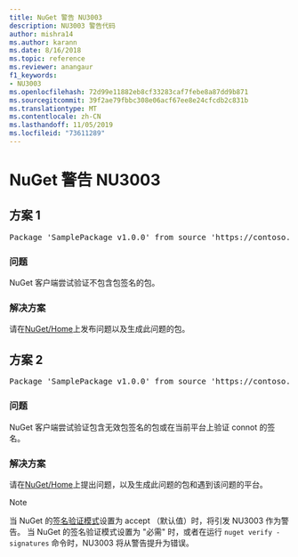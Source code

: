 ```yaml
---
title: NuGet 警告 NU3003
description: NU3003 警告代码
author: mishra14
ms.author: karann
ms.date: 8/16/2018
ms.topic: reference
ms.reviewer: anangaur
f1_keywords:
- NU3003
ms.openlocfilehash: 72d99e11882eb8cf33283caf7febe8a87dd9b871
ms.sourcegitcommit: 39f2ae79fbbc308e06acf67ee8e24cfcdb2c831b
ms.translationtype: MT
ms.contentlocale: zh-CN
ms.lasthandoff: 11/05/2019
ms.locfileid: "73611289"
---
```

# <a name="nuget-warning-nu3003"></a>NuGet 警告 NU3003

## <a name="scenario-1"></a>方案 1

<pre>Package 'SamplePackage v1.0.0' from source 'https://contoso.com/index.json': The package is not signed. Unable to verify signature from an unsigned package.</pre>

### <a name="issue"></a>问题

NuGet 客户端尝试验证不包含包签名的包。


### <a name="solution"></a>解决方案

请在[NuGet/Home](https://github.com/NuGet/Home/issues)上发布问题以及生成此问题的包。



## <a name="scenario-2"></a>方案 2

<pre>Package 'SamplePackage v1.0.0' from source 'https://contoso.com/index.json': The package signature is invalid or cannot be verified on this platform.</pre>

### <a name="issue"></a>问题

NuGet 客户端尝试验证包含无效包签名的包或在当前平台上验证 connot 的签名。


### <a name="solution"></a>解决方案

请在[NuGet/Home](https://github.com/NuGet/Home/issues)上提出问题，以及生成此问题的包和遇到该问题的平台。

> [!Note]
> 当 NuGet 的[签名验证模式](https://docs.microsoft.com/nuget/consume-packages/installing-signed-packages#configure-package-signature-requirements)设置为 accept （默认值）时，将引发 NU3003 作为警告。 当 NuGet 的签名验证模式设置为 "必需" 时，或者在运行 `nuget verify -signatures` 命令时，NU3003 将从警告提升为错误。 

